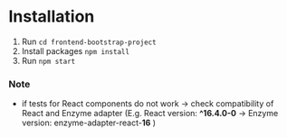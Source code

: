 # Installation

1. Run `cd frontend-bootstrap-project`
2. Install packages `npm install`
3. Run `npm start`

### Note
  - if tests for React components do not work -> check compatibility of React and Enzyme adapter (E.g. React version: **^16.4.0-0** -> Enzyme version: enzyme-adapter-react-**16** )
